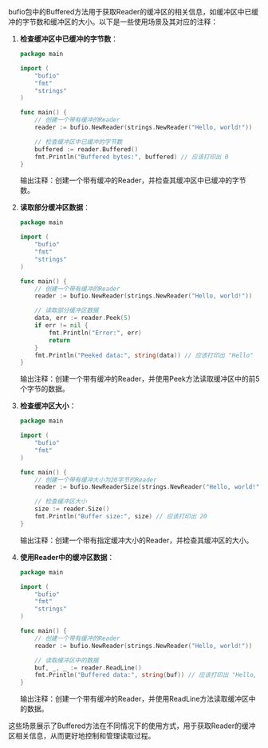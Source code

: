 bufio包中的Buffered方法用于获取Reader的缓冲区的相关信息，如缓冲区中已缓冲的字节数和缓冲区的大小。以下是一些使用场景及其对应的注释：

1. **检查缓冲区中已缓冲的字节数**：
   ```go
   package main

   import (
       "bufio"
       "fmt"
       "strings"
   )

   func main() {
       // 创建一个带有缓冲的Reader
       reader := bufio.NewReader(strings.NewReader("Hello, world!"))

       // 检查缓冲区中已缓冲的字节数
       buffered := reader.Buffered()
       fmt.Println("Buffered bytes:", buffered) // 应该打印出 0
   }
   ```
   输出注释：创建一个带有缓冲的Reader，并检查其缓冲区中已缓冲的字节数。

2. **读取部分缓冲区数据**：
   ```go
   package main

   import (
       "bufio"
       "fmt"
       "strings"
   )

   func main() {
       // 创建一个带有缓冲的Reader
       reader := bufio.NewReader(strings.NewReader("Hello, world!"))

       // 读取部分缓冲区数据
       data, err := reader.Peek(5)
       if err != nil {
           fmt.Println("Error:", err)
           return
       }
       fmt.Println("Peeked data:", string(data)) // 应该打印出 "Hello"
   }
   ```
   输出注释：创建一个带有缓冲的Reader，并使用Peek方法读取缓冲区中的前5个字节的数据。

3. **检查缓冲区大小**：
   ```go
   package main

   import (
       "bufio"
       "fmt"
   )

   func main() {
       // 创建一个带有缓冲大小为20字节的Reader
       reader := bufio.NewReaderSize(strings.NewReader("Hello, world!"), 20)

       // 检查缓冲区大小
       size := reader.Size()
       fmt.Println("Buffer size:", size) // 应该打印出 20
   }
   ```
   输出注释：创建一个带有指定缓冲大小的Reader，并检查其缓冲区的大小。

4. **使用Reader中的缓冲区数据**：
   ```go
   package main

   import (
       "bufio"
       "fmt"
       "strings"
   )

   func main() {
       // 创建一个带有缓冲的Reader
       reader := bufio.NewReader(strings.NewReader("Hello, world!"))

       // 读取缓冲区中的数据
       buf, _, _ := reader.ReadLine()
       fmt.Println("Buffered data:", string(buf)) // 应该打印出 "Hello, world!"
   }
   ```
   输出注释：创建一个带有缓冲的Reader，并使用ReadLine方法读取缓冲区中的数据。

这些场景展示了Buffered方法在不同情况下的使用方式，用于获取Reader的缓冲区相关信息，从而更好地控制和管理读取过程。